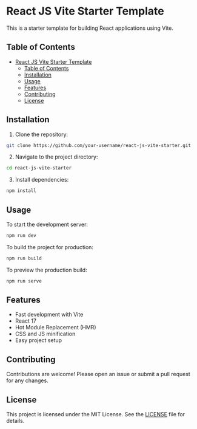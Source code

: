# React JS Vite Starter Template

This is a starter template for building React applications using Vite.

## Table of Contents

- [React JS Vite Starter Template](#react-js-vite-starter-template)
  - [Table of Contents](#table-of-contents)
  - [Installation](#installation)
  - [Usage](#usage)
  - [Features](#features)
  - [Contributing](#contributing)
  - [License](#license)

## Installation

1. Clone the repository:

```sh
git clone https://github.com/your-username/react-js-vite-starter.git
```

2. Navigate to the project directory:

```sh
cd react-js-vite-starter
```

3. Install dependencies:

```sh
npm install
```

## Usage

To start the development server:

```sh
npm run dev
```

To build the project for production:

```sh
npm run build
```

To preview the production build:

```sh
npm run serve
```

## Features

- Fast development with Vite
- React 17
- Hot Module Replacement (HMR)
- CSS and JS minification
- Easy project setup

## Contributing

Contributions are welcome! Please open an issue or submit a pull request for any changes.

## License

This project is licensed under the MIT License. See the [LICENSE](LICENSE) file for details.
